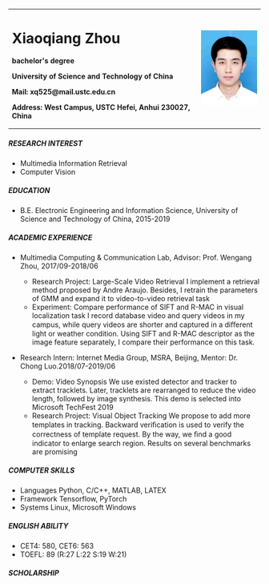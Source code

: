 <table border="0">
  <tr>
    <td width="75%">
      <h1>Xiaoqiang Zhou</h1>
      <p><b>bachelor's degree</b></p>
      <p><b>University of Science and Technology of China</b></p>
      <p><b>Mail: xq525@mail.ustc.edu.cn</b></p>
      <p><b>Address: West Campus, USTC Hefei, Anhui 230027, China</b></p>
    </td>
    <td width="25%">
      <img src="/大学.jpg" width="100%">
    </td>
  </tr>
</table>

##### RESEARCH INTEREST
- Multimedia Information Retrieval
- Computer Vision 

##### EDUCATION
- B.E. Electronic Engineering and Information Science, University of Science and Technology of China, 2015-2019 

##### ACADEMIC EXPERIENCE

- Multimedia Computing & Communication Lab, Advisor: Prof. Wengang Zhou, 2017/09-2018/06
   - Research Project: Large-Scale Video Retrieval
     I implement a retrieval method proposed by Andre Araujo. Besides, I retrain the parameters of GMM and expand it to video-to-video retrieval task
   - Experiment: Compare performance of SIFT and R-MAC in visual localization task
     I record database video and query videos in my campus, while query videos are shorter and captured in a diﬀerent light or weather condition. Using SIFT and R-MAC descriptor as the image feature separately, I compare their performance on this task. 

- Research Intern: Internet Media Group, MSRA, Beijing, Mentor: Dr. Chong Luo.2018/07-2019/06
   - Demo: Video Synopsis
     We use existed detector and tracker to extract tracklets. Later, tracklets are rearranged to reduce the video length, followed by image synthesis. This demo is selected into Microsoft TechFest 2019
   - Research Project: Visual Object Tracking 
     We propose to add more templates in tracking. Backward veriﬁcation is used to verify the correctness of template request. By the way, we ﬁnd a good indicator to enlarge search region. Results on several benchmarks are promising 

##### COMPUTER SKILLS
- Languages
  Python, C/C++, MATLAB, LATEX
- Framework
  Tensorflow, PyTorch
- Systems
  Linux, Microsoft Windows

##### ENGLISH ABILITY
- CET4: 580, CET6: 563
- TOEFL: 89 (R:27 L:22 S:19 W:21)

##### SCHOLARSHIP
